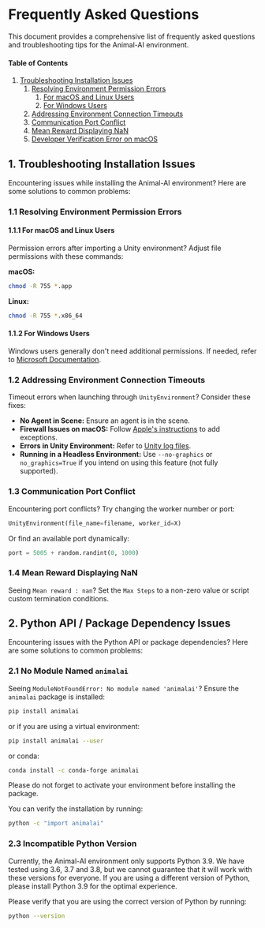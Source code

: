 # Frequently Asked Questions
This document provides a comprehensive list of frequently asked questions and troubleshooting tips for the Animal-AI environment.

#### Table of Contents
1. [Troubleshooting Installation Issues](#1-troubleshooting-installation-issues)
   1. [Resolving Environment Permission Errors](#11-resolving-environment-permission-errors)
      1. [For macOS and Linux Users](#111-for-macos-and-linux-users)
      2. [For Windows Users](#112-for-windows-users)
   2. [Addressing Environment Connection Timeouts](#12-addressing-environment-connection-timeouts)
   3. [Communication Port Conflict](#13-communication-port-conflict)
   4. [Mean Reward Displaying NaN](#14-mean-reward-displaying-nan)
   5. [Developer Verification Error on macOS](#15-developer-verification-error-on-macos)

## 1. Troubleshooting Installation Issues
Encountering issues while installing the Animal-AI environment? Here are some solutions to common problems:

### 1.1 Resolving Environment Permission Errors
#### 1.1.1 For macOS and Linux Users
Permission errors after importing a Unity environment? Adjust file permissions with these commands:

**macOS:**
```sh
chmod -R 755 *.app
```

**Linux:**
```sh
chmod -R 755 *.x86_64
```

#### 1.1.2 For Windows Users
Windows users generally don't need additional permissions. If needed, refer to [Microsoft Documentation](https://docs.microsoft.com/).

### 1.2 Addressing Environment Connection Timeouts
Timeout errors when launching through `UnityEnvironment`? Consider these fixes:

- **No Agent in Scene:** Ensure an agent is in the scene.
- **Firewall Issues on macOS:** Follow [Apple's instructions](https://support.apple.com/) to add exceptions.
- **Errors in Unity Environment:** Refer to [Unity log files](https://docs.unity3d.com/Manual/LogFiles.html).
- **Running in a Headless Environment:** Use `--no-graphics` or `no_graphics=True` if you intend on using this feature (not fully supported).

### 1.3 Communication Port Conflict
Encountering port conflicts? Try changing the worker number or port:

```python
UnityEnvironment(file_name=filename, worker_id=X)
```
Or find an available port dynamically:
```python
port = 5005 + random.randint(0, 1000)
```

### 1.4 Mean Reward Displaying NaN
Seeing `Mean reward : nan`? Set the `Max Steps` to a non-zero value or script custom termination conditions.


## 2. Python API / Package Dependency Issues
Encountering issues with the Python API or package dependencies? Here are some solutions to common problems:

### 2.1 No Module Named `animalai`
Seeing `ModuleNotFoundError: No module named 'animalai'`? Ensure the `animalai` package is installed:

```sh
pip install animalai
```
or if you are using a virtual environment:
```sh
pip install animalai --user
```
or conda:
```sh 
conda install -c conda-forge animalai
```
Please do not forget to activate your environment before installing the package.

You can verify the installation by running:
```sh
python -c "import animalai"
```
### 2.3 Incompatible Python Version
Currently, the Animal-AI environment only supports Python 3.9. We have tested using 3.6, 3.7 and 3.8, but we cannot guarantee that it will work with these versions for everyone. If you are using a different version of Python, please install Python 3.9 for the optimal experience.

Please verify that you are using the correct version of Python by running:
```sh
python --version
```
